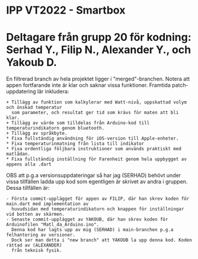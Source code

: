# IPP VT2022 - Smartbox
# Deltagare från grupp 20 för kodning: Serhad Y., Filip N., Alexander Y., och Yakoub D.

En filtrerad branch av hela projektet ligger i "merged"-branchen. Notera att appen fortfarande inte är klar och saknar vissa funktioner.
Framtida patch-uppdatering lär inkludera:
    
    + Tillägg av funktion som kalkylerar med Watt-nivå, uppskattad volym och önskad temperatur
      som parameter, och resultat ger tid som krävs för maten att bli klar.
    + Tillägg av värde som tilldelas från Arduino-kod till temperaturindikatorn genom bluetooth.
    + Tillägg av språkbyte.
    * Fixa fullständig användning för iOS-version till Apple-enheter.
    * Fixa temperaturinmatning från lista till indikator
    * Fixa ordentliga följbara instruktioner som används praktiskt med matlådan.
    * Fixa fullständig inställning för Farenheit genom hela uppbygget av appens alla .dart

OBS att p.g.a versionsuppdateringar så har jag (SERHAD) behövt under vissa tillfällen ladda upp kod som egentligen är skrivet av andra i gruppen.
Dessa tillfällen är:

    - Första commit-upplägget för appen av FILIP, där han skrev koden för main.dart med implementation av 
      huvudsidan med temperaturindikatorn och knappen för inställningar vid botten av skärmen.
    - Senaste commit-upplägget av YAKOUB, där han skrev koden för Arduinofilen "Matl_da_Arduino.ino". 
      Denna kod har lagts upp av mig (SERHAD) i main-branchen p.g.a felhantering av versioner. 
      Dock ser man detta i "new branch" att YAKOUB la upp denna kod. Koden rättad av (ALEXANDER)
      från teknisk fysik. 
